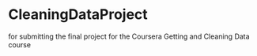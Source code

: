 # CleaningDataProject
for submitting the final project for the Coursera Getting and Cleaning Data course
